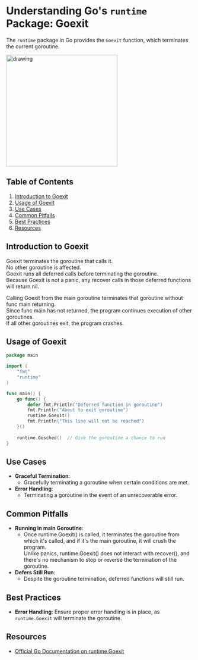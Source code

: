 # Understanding Go's `runtime` Package: Goexit

The `runtime` package in Go provides the `Goexit` function, which terminates the current goroutine.

<img src="https://miro.medium.com/v2/resize:fit:740/1*hUmGVxYLmRnosaWD-mZzEQ.png" alt="drawing" height="300"/>

## Table of Contents

1. [Introduction to Goexit](#introduction)
2. [Usage of Goexit](#usage)
3. [Use Cases](#use-cases)
4. [Common Pitfalls](#common-pitfalls)
5. [Best Practices](#best-practices)
6. [Resources](#resources)

## Introduction to Goexit

Goexit terminates the goroutine that calls it.  
No other goroutine is affected.  
Goexit runs all deferred calls before terminating the goroutine.  
Because Goexit is not a panic, any recover calls in those deferred functions will return nil.

Calling Goexit from the main goroutine terminates that goroutine without func main returning.  
Since func main has not returned, the program continues execution of other goroutines.  
If all other goroutines exit, the program crashes.

## Usage of Goexit

```go
package main

import (
	"fmt"
	"runtime"
)

func main() {
	go func() {
		defer fmt.Println("Deferred function in goroutine")
		fmt.Println("About to exit goroutine")
		runtime.Goexit()
		fmt.Println("This line will not be reached")
	}()
	
	runtime.Gosched()  // Give the goroutine a chance to run
}
```

## Use Cases

- **Graceful Termination**:
    - Gracefully terminating a goroutine when certain conditions are met.
- **Error Handling**:
    - Terminating a goroutine in the event of an unrecoverable error.

## Common Pitfalls

- **Running in main Goroutine**:
    - Once runtime.Goexit() is called, it terminates the goroutine from which it's called, and if it's the main
      goroutine, it will crush the program.  
      Unlike panics, runtime.Goexit() does not interact with recover(), and
      there's no mechanism to stop or reverse the termination of the goroutine.
- **Defers Still Run**:
    - Despite the goroutine termination, deferred functions will still run.

## Best Practices

- **Error Handling**: Ensure proper error handling is in place, as `runtime.Goexit` will terminate the goroutine.

## Resources

- [Official Go Documentation on runtime.Goexit](https://pkg.go.dev/runtime#Goexit)
